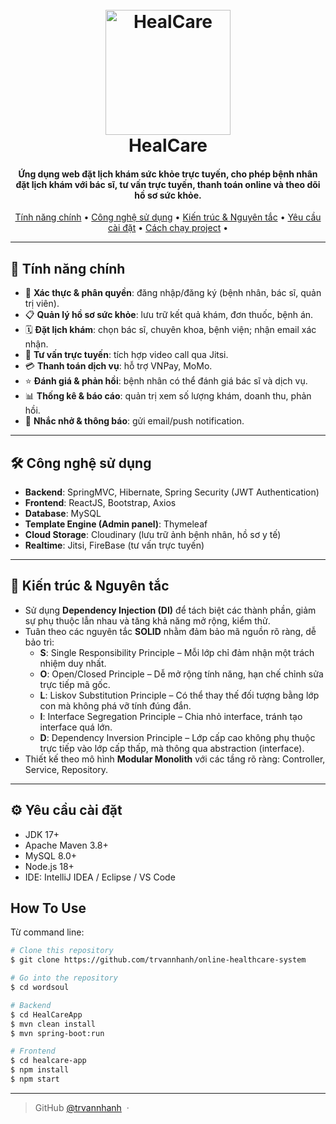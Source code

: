 
<h1 align="center">
  <br>
  <a href="https://github.com/trvannhanh/online-healthcare-system"><img src="https://res.cloudinary.com/dqpkxxzaf/image/upload/v1756790148/healcarelogo_jfh3x6.png" alt="HealCare" width="200"></a>
  <br>
  HealCare
  <br>
</h1>

<h4 align="center">
  Ứng dụng web đặt lịch khám sức khỏe trực tuyến, cho phép bệnh nhân đặt lịch khám với bác sĩ, tư vấn trực tuyến, thanh toán online và theo dõi hồ sơ sức khỏe.
</h4>

<p align="center">
  <a href="#tính-năng-chính">Tính năng chính</a> •
  <a href="#-công-nghệ-sử-dụng">Công nghệ sử dụng</a> •
  <a href="#-kiến-trúc--nguyên-tắc">Kiến trúc & Nguyên tắc</a> •
  <a href="#-yêu-cầu-cài-đặt">Yêu cầu cài đặt</a> •
  <a href="#how-to-use">Cách chạy project</a> •
</p>

---

## 🚀 Tính năng chính

- 🔑 **Xác thực & phân quyền**: đăng nhập/đăng ký (bệnh nhân, bác sĩ, quản trị viên).  
- 📋 **Quản lý hồ sơ sức khỏe**: lưu trữ kết quả khám, đơn thuốc, bệnh án.  
- 🗓️ **Đặt lịch khám**: chọn bác sĩ, chuyên khoa, bệnh viện; nhận email xác nhận.  
- 🎥 **Tư vấn trực tuyến**: tích hợp video call qua Jitsi.  
- 💳 **Thanh toán dịch vụ**: hỗ trợ VNPay, MoMo.  
- ⭐ **Đánh giá & phản hồi**: bệnh nhân có thể đánh giá bác sĩ và dịch vụ.  
- 📊 **Thống kê & báo cáo**: quản trị xem số lượng khám, doanh thu, phản hồi.  
- 🔔 **Nhắc nhở & thông báo**: gửi email/push notification.  

---

## 🛠 Công nghệ sử dụng

- **Backend**: SpringMVC, Hibernate, Spring Security (JWT Authentication)  
- **Frontend**: ReactJS, Bootstrap, Axios  
- **Database**: MySQL  
- **Template Engine (Admin panel)**: Thymeleaf  
- **Cloud Storage**: Cloudinary (lưu trữ ảnh bệnh nhân, hồ sơ y tế)  
- **Realtime**: Jitsi, FireBase (tư vấn trực tuyến)  

---

## 🔑 Kiến trúc & Nguyên tắc

- Sử dụng **Dependency Injection (DI)** để tách biệt các thành phần, giảm sự phụ thuộc lẫn nhau và tăng khả năng mở rộng, kiểm thử.  
- Tuân theo các nguyên tắc **SOLID** nhằm đảm bảo mã nguồn rõ ràng, dễ bảo trì:  
  - **S**: Single Responsibility Principle – Mỗi lớp chỉ đảm nhận một trách nhiệm duy nhất.  
  - **O**: Open/Closed Principle – Dễ mở rộng tính năng, hạn chế chỉnh sửa trực tiếp mã gốc.  
  - **L**: Liskov Substitution Principle – Có thể thay thế đối tượng bằng lớp con mà không phá vỡ tính đúng đắn.  
  - **I**: Interface Segregation Principle – Chia nhỏ interface, tránh tạo interface quá lớn.  
  - **D**: Dependency Inversion Principle – Lớp cấp cao không phụ thuộc trực tiếp vào lớp cấp thấp, mà thông qua abstraction (interface).  
- Thiết kế theo mô hình **Modular Monolith** với các tầng rõ ràng: Controller, Service, Repository.  

---

## ⚙️ Yêu cầu cài đặt

- JDK 17+  
- Apache Maven 3.8+  
- MySQL 8.0+  
- Node.js 18+  
- IDE: IntelliJ IDEA / Eclipse / VS Code  

## How To Use

Từ command line:

```bash
# Clone this repository
$ git clone https://github.com/trvannhanh/online-healthcare-system

# Go into the repository
$ cd wordsoul

# Backend
$ cd HealCareApp
$ mvn clean install
$ mvn spring-boot:run

# Frontend
$ cd healcare-app
$ npm install
$ npm start
```

---

> GitHub [@trvannhanh](https://github.com/trvannhanh) &nbsp;&middot;&nbsp;

